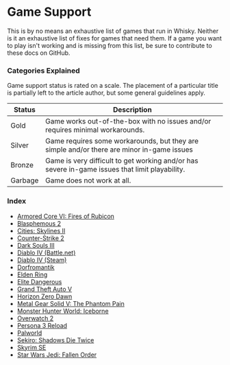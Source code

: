 # Game Support

This is by no means an exhaustive list of games that run in Whisky.
Neither is it an exhaustive list of fixes for games that need them.
If a game you want to play isn't working and is missing from this list,
be sure to contribute to these docs on GitHub. 

### Categories Explained
Game support status is rated on a scale. The placement of a particular
title is partially left to the article author, but some general guidelines apply.

| Status  | Description                                                                                    |
|---------|------------------------------------------------------------------------------------------------|
| Gold    | Game works out-of-the-box with no issues and/or requires minimal workarounds.                  |
| Silver  | Game requires some workarounds, but they are simple and/or there are minor in-game issues      |
| Bronze  | Game is very difficult to get working and/or has severe in-game issues that limit playability. |
| Garbage | Game does not work at all.                                                                     |

### Index
- [Armored Core VI: Fires of Rubicon](./armored-core-6.md)
- [Blasphemous 2](./blasphemous-2.md)
- [Cities: Skylines II](./game-support/cities-skylines-2.md)
- [Counter-Strike 2](./game-support/counter-strike-2.md)
- [Dark Souls III](./dark-souls-3.md)
- [Diablo IV (Battle.net)](./game-support/diablo-4-battle-net.md)
- [Diablo IV (Steam)](./game-support/diablo-4-steam.md)
- [Dorfromantik](./dorfromantik.md)
- [Elden Ring](./game-support/elden-ring.md)
- [Elite Dangerous](./game-support/elite-dangerous.md)
- [Grand Theft Auto V](./gta-5.md)
- [Horizon Zero Dawn](./game-support/horizon-zero-dawn.md)
- [Metal Gear Solid V: The Phantom Pain](./mgs-5.md)
- [Monster Hunter World: Iceborne](./monster-hunter-world-iceborne.md)
- [Overwatch 2](./overwatch-2.md)
- [Persona 3 Reload](./p3r.md)
- [Palworld](./game-support/palworld.md)
- [Sekiro: Shadows Die Twice](./sekiro.md)
- [Skyrim SE](./game-support/skyrim-se.md)
- [Star Wars Jedi: Fallen Order](./game-support/sw-fallen-order.md)